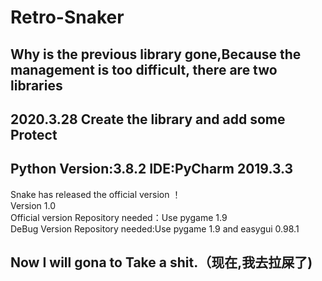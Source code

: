 # Retro-Snaker

Why is the previous library gone,Because the management is too difficult, there are two libraries
---
## 2020.3.28 Create the library and add some Protect<br>
## Python Version:3.8.2 IDE:PyCharm 2019.3.3<br>
Snake has released the official version ！<br>
Version 1.0<br>
Official version Repository needed：Use pygame 1.9<br>
DeBug Version Repository needed:Use pygame 1.9 and easygui 0.98.1<br>
## Now I will gona to Take a shit.（现在,我去拉屎了)

